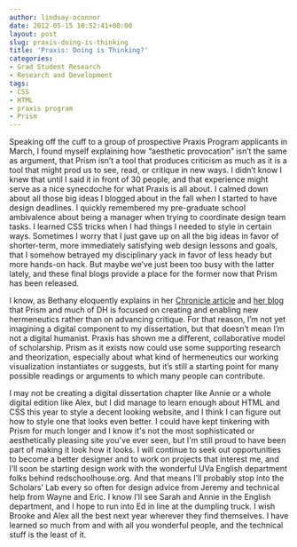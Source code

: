 ```yaml
---
author: lindsay-oconnor
date: 2012-05-15 10:52:41+00:00
layout: post
slug: praxis-doing-is-thinking
title: 'Praxis: Doing is Thinking?'
categories:
- Grad Student Research
- Research and Development
tags:
- CSS
- HTML
- praxis program
- Prism
---
```


Speaking off the cuff to a group of prospective Praxis Program applicants in March, I found myself explaining how “aesthetic provocation” isn’t the same as argument, that Prism isn’t a tool that produces criticism as much as it is a tool that might prod us to see, read, or critique in new ways. I didn’t know I knew that until I said it in front of 30 people, and that experience might serve as a nice synecdoche for what Praxis is all about. I calmed down about all those big ideas I blogged about in the fall when I started to have design deadlines. I quickly remembered my pre-graduate school ambivalence about being a manager when trying to coordinate design team tasks. I learned CSS tricks when I had things I needed to style in certain ways. Sometimes I worry that I just gave up on all the big ideas in favor of shorter-term, more immediately satisfying web design lessons and goals, that I somehow betrayed my disciplinary yack in favor of less heady but more hands-on hack. But maybe we’ve just been too busy with the latter lately, and these final blogs provide a place for the former now that Prism has been released.

I know, as Bethany eloquently explains in her [Chronicle article](http://chronicle.com/article/A-Digital-Boot-Camp-for-Grad/131665/) and [her blog](http://nowviskie.org/2012/praxis-through-prisms/) that Prism and much of DH is focused on creating and enabling new hermeneutics rather than on advancing critique. For that reason, I’m not yet imagining a digital component to my dissertation, but that doesn’t mean I’m not a digital humanist. Praxis has shown me a different, collaborative model of scholarship. Prism as it exists now could use some supporting research and theorization, especially about what kind of hermeneutics our working visualization instantiates or suggests, but it’s still a starting point for many possible readings or arguments to which many people can contribute.

I may not be creating a digital dissertation chapter like Annie or a whole digital edition like Alex, but I did manage to learn enough about HTML and CSS this year to style a decent looking website, and I think I can figure out how to style one that looks even better. I could have kept tinkering with Prism for much longer and I know it's not the most sophisticated or aesthetically pleasing site you've ever seen, but I'm still proud to have been part of making it look how it looks. I will continue to seek out opportunities to become a better designer and to work on projects that interest me, and I’ll soon be starting design work with the wonderful UVa English department folks behind redschoolhouse.org. And that means I’ll probably stop into the Scholars’ Lab every so often for design advice from Jeremy and technical help from Wayne and Eric. I know I’ll see Sarah and Annie in the English department, and I hope to run into Ed in line at the dumpling truck. I wish Brooke and Alex all the best next year wherever they find themselves. I have learned so much from and with all you wonderful people, and the technical stuff is the least of it.
